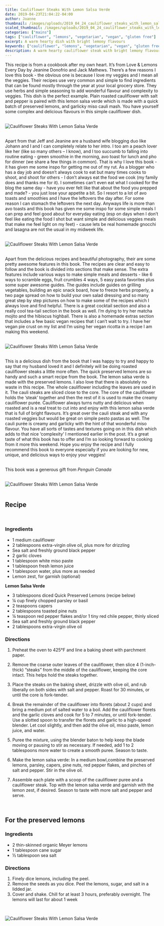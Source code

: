 ```yaml
---
title: Cauliflower Steaks With Lemon Salsa Verde
date: 2019-04-23T21:04:22-04:00
author: Joanne
thumbnail: /images/uploads/2019_04_24_cauliflower_steaks_with_lemon_salsa_verde_1.jpg
scaled_thumbnail: /images/uploads/2019_04_24_cauliflower_steaks_with_lemon_salsa_verde_0.jpg
categories: ["mains"]
tags: ["cauliflower", "lemons", "vegetarian", "vegan", "gluten free"]
excerpt: A warm hearty dish with bright lemony flavours
keywords: ["cauliflower", "lemons", "vegetarian", "vegan", "gluten free"]
description: A warm hearty cauliflower steak with bright lemony flavours
---
```


This recipe is from a cookbook after my own heart. It’s from Love & Lemons Every Day by Jeanine Donofrio and Jack Mathews. There’s a few reasons I love this book - the obvious one is because I love my veggies and I mean all the veggies. Their recipes use very common  and simple to find ingredients that can be found mostly through the year at your local grocery store.  They use herbs and simple seasoning to add wonderful flavour and complexity to veggies. This dish is the perfect example. Plain roasted cauliflower with salt and pepper is paired with this lemon salsa verde which is made with a quick batch of preserved lemons, and garlicky miso cauli mash. You have yourself some complex and delicious flavours in this simple cauliflower dish.
</br>
</br>

![Cauliflower Steaks With Lemon Salsa Verde](/images/uploads/2019_04_24_cauliflower_steaks_with_lemon_salsa_verde_2.jpg)
</br>
</br>

Apart from that Jeff and Jeanine are a husband wife blogging duo like Johann and I and I can completely relate to her intro. I too am a peach lover like her (like so many others – I know), and I too succumb to falling into routine eating - green smoothie in the morning, avo toast for lunch and pho for dinner (we share a few things in common). That is why I love this book - it has given me some inspo for getting me out of my rut.  As a blogger who has a day job and doesn’t always cook to eat but many times cooks to shoot, and shoot for others - I don’t always eat the food we cook (my family does and thanks me for it). I sometimes can’t even eat what I cooked for the blog the same day - have you ever felt like that about the food you prepped and made? - you just lose your appetite a bit. So I resort to a lot of avo toasts and smoothies and I have the leftovers the day after. For some reason I can stomach the leftovers the next day. Anyways life is more than avo toasts and this book has given me some inspo for some simple meals I can prep and feel good about for everyday eating (esp on days when I don’t feel like eating the food I shot but want simple and delicious veggies meals that make me feel light on my feet) - cause lets be real homemade gnocchi and lasagna are not the usual in my midweek life.
</br>
</br>

![Cauliflower Steaks With Lemon Salsa Verde](/images/uploads/2019_04_24_cauliflower_steaks_with_lemon_salsa_verde_3.jpg)
</br>
</br>

Apart from the delicious recipes and beautiful photography, their are some pretty awesome features in this book. The recipes are clear and easy to follow and the book is divided into sections that make sense. The extra features include various ways to make simple meals and desserts - like 6 ways to scramble eggs, fruit crumbles 4 ways, 5 easy pasta favorites plus some super awesome guides. The guides include guides on grilling vegetables, building an epic snack board, how to freeze herbs properly, a two page spread on how to build your own salad dressing and so many great step by step pictures on how to make some of the recipes which I always love and find helpful. There is a great cocktail section and also a really cool tea-tail section in the book as well.  I’m dying to try her matcha mojito and the hibiscus highball. There is also a homemade extras section that includes a few basic vegan recipes that I can’t wait to try. I have her vegan pie crust on my list and I’m using her vegan ricotta in a recipe I am making this weekend.
</br>
</br>

![Cauliflower Steaks With Lemon Salsa Verde](/images/uploads/2019_04_24_cauliflower_steaks_with_lemon_salsa_verde_4.jpg)
</br>
</br>

This is a delicious dish from the book that I was happy to try and happy to say that my husband loved it and I definitely will be doing roasted cauliflower steaks a little more often. The quick preserved lemons are so handy and such a smart recipe from the book. The lemon salsa verde is made with the preserved lemons. I also love that there is absolutely no waste in this recipe. The whole cauliflower including the leaves are used in it. The cauli steaks are sliced close to the core. The core of the cauliflower holds the ‘steak’ together and then the rest of it is used to make the creamy cauliflower purée. Cauliflower always turns nutty and delicious when roasted and is a real treat to cut into and enjoy with this lemon salsa verde that is full of bright flavours. It’s great over the cauli steak and with any roasted veggies but would be great on simple pesto pastas as well. The cauli purée is creamy and garlicky with the hint of that wonderful miso flavour. You have all sorts of tastes and textures going on in this dish which adds to that nice ‘complexity’ I mentioned earlier in the post. It’s a great taste of what this book has to offer and I’m so looking forward to cooking from it more this weekend. Hope you enjoy the recipe and I fully recommend this book to everyone especially if you are looking for new, unique, and delicious ways to enjoy your veggies!
</br>
</br>

This book was a generous gift from _Penguin Canada_
</br>
</br>

![Cauliflower Steaks With Lemon Salsa Verde](/images/uploads/2019_04_24_cauliflower_steaks_with_lemon_salsa_verde_6.jpg)
</br>
</br>

## Recipe
</br>

### Ingredients 

* <span itemprop="ingredients">1 medium cauliflower</span>
* <span itemprop="ingredients">2 tablespoons extra-virgin olive oil, plus more for drizzling</span>
* <span itemprop="ingredients">Sea salt and freshly ground black pepper</span>
* <span itemprop="ingredients">2 garlic cloves</span>
* <span itemprop="ingredients">1 tablespoon white miso paste</span>
* <span itemprop="ingredients">1 tablespoon fresh lemon juice</span>
* <span itemprop="ingredients">1 tablespoon water, plus more as needed</span>
* <span itemprop="ingredients">Lemon zest, for garnish (optional)</span>

__Lemon Salsa Verde__

* <span itemprop="ingredients">3 tablespoons diced Quick Preserved Lemons</span> (recipe below)
* <span itemprop="ingredients">¼ cup finely chopped parsley or basil</span>
* <span itemprop="ingredients">2 teaspoons capers</span>
* <span itemprop="ingredients">2 tablespoons toasted pine nuts</span>
* <span itemprop="ingredients">¼ teaspoon red pepper flakes and/or 1 tiny red chile pepper, thinly sliced</span>
* <span itemprop="ingredients">Sea salt and freshly ground black pepper</span>
* <span itemprop="ingredients">2 tablespoons extra-virgin olive oil</span>


### Directions 

1. Preheat the oven to 425°F and line a baking sheet with parchment paper.

2. Remove the coarse outer leaves of the cauliflower, then slice 4 (1-inch-thick) “steaks” from the middle of the cauliflower, keeping the core intact. This helps hold the steaks together.

3. Place the steaks on the baking sheet, drizzle with olive oil, and rub liberally on both sides with salt and pepper. Roast for 30 minutes, or until the core is fork-tender.

4. Break the remainder of the cauliflower into florets (about 2 cups) and bring a medium pot of salted water to a boil. Add the cauliflower florets and the garlic cloves and cook for 5 to 7 minutes, or until fork-tender. Use a slotted spoon to transfer the florets and garlic to a high-speed blender. Let cool slightly, and then add the olive oil, miso paste, lemon juice, and water.

5. Puree the mixture, using the blender baton to help keep the blade moving or pausing to stir as necessary. If needed, add 1 to 2 tablespoons more water to create a smooth puree. Season to taste.

6. Make the lemon salsa verde: In a medium bowl,combine the preserved lemons, parsley, capers, pine nuts, red pepper flakes, and pinches of salt and pepper. Stir in the olive oil.

7. Assemble each plate with a scoop of the cauliflower puree and a cauliflower steak. Top with the lemon salsa verde and garnish with the lemon zest, if desired. Season to taste with more salt and pepper and serve.
</br>

## For the preserved lemons

### Ingredients

* 2 thin-skinned organic Meyer lemons
* 1 tablespoon cane sugar
* &frac12; tablespoon sea salt

### Directions

1. Finely dice lemons, including the peel.
2. Remove the seeds as you dice. Peel the lemons, sugar, and salt in a lidded jar.
3. Cover and shake. Chill for at least 3 hours, preferably overnight. The lemons will last for about 1 week

</br>

![Cauliflower Steaks With Lemon Salsa Verde](/images/uploads/2019_04_24_cauliflower_steaks_with_lemon_salsa_verde_7.jpg)
